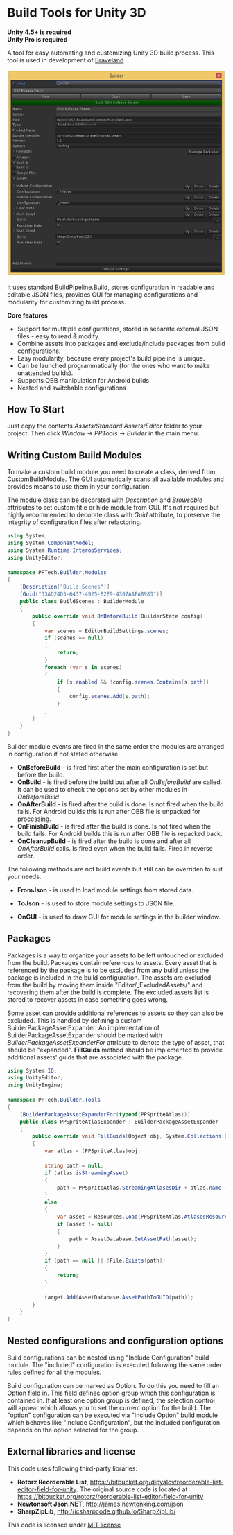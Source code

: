 Build Tools for Unity 3D
===========================

**Unity 4.5+ is required**
<br>
**Unity Pro is required**

A tool for easy automating and customizing Unity 3D build process. This tool is used in development of [Braveland](http://www.tortugateam.com)

![Screenshot](doc/images/screen.jpg)

It uses standard BuildPipeline.Build, stores configuration in readable and editable JSON files, provides GUI for managing configurations and modularity for customizing build process.

**Core features**
- Support for mutltiple configurations, stored in separate external JSON files - easy to read & modify.
- Combine assets into packages and exclude/include packages from build configurations.
- Easy modularity, because every project's build pipeline is unique.
- Can be launched programmatically (for the ones who want to make unattended builds).
- Supports OBB manipulation for Android builds
- Nested and switchable configurations

How To Start
------------
Just copy the contents *Assets/Standard Assets/Editor* folder to your project. Then click *Window -> PPTools -> Builder* in the main menu.

Writing Custom Build Modules
----------------------------

To make a custom build module you need to create a class, derived from CustomBuildModule. The GUI automatically scans all available modules and provides means to use them in your configuration.

The module class can be decorated with *Description* and *Browsable* attributes to set custom title or hide module from GUI.
It's not required but highly recommended to decorate class with *Guid* attribute, to preserve the integrity of configuration files after refactoring.

```csharp
using System;
using System.ComponentModel;
using System.Runtime.InteropServices;
using UnityEditor;

namespace PPTech.Builder.Modules
{
	[Description("Build Scenes")]
	[Guid("33AD24D3-6437-4925-B2E9-4307AAFAB983")]
	public class BuildScenes : BuilderModule
	{
		public override void OnBeforeBuild(BuilderState config)
		{
			var scenes = EditorBuildSettings.scenes;
			if (scenes == null)
			{
				return;
			}
			foreach (var s in scenes)
			{
				if (s.enabled && !config.scenes.Contains(s.path))
				{
					config.scenes.Add(s.path);
				}
			}
		}
	}
}
```

Builder module events are fired in the same order the modules are arranged in configuration if not stated otherwise.

- **OnBeforeBuild** - is fired first after the main configuration is set but before the build.
- **OnBuild** - is fired before the build but after all *OnBeforeBuild* are called. It can be used to check the options set by other modules in *OnBeforeBuild*.
- **OnAfterBuild** - is fired after the build is done. Is not fired when the build fails. For Android builds this is run after OBB file is unpacked for processing.
- **OnFinishBuild** - is fired after the build is done. Is not fired when the build fails. For Android builds this is run after OBB file is repacked back.
- **OnCleanupBuild** - is fired after the build is done and after all *OnAfterBuild* calls. Is fired even when the build fails. Fired in reverse order.

The following methods are not build events but still can be overriden to suit your needs.

- **FromJson** - is used to load module settings from stored data.
- **ToJson** - is used to store module settings to JSON file.

- **OnGUI** - is used to draw GUI for module settings in the builder window.

Packages
--------

Packages is a way to organize your assets to be left untouched or excluded from the build.
Packages contain references to assets. Every asset that is referenced by the package is to be excluded from any build unless the package is included in the build configuration.
The assets are excluded from the build by moving them inside "Editor/_ExcludedAssets/" and recovering them after the build is complete. The excluded assets list is stored to recover assets in case something goes wrong.

Some asset can provide additional references to assets so they can also be excluded. This is handled by defining a custom BuilderPackageAssetExpander.
An implementation of BuilderPackageAssetExpander should be marked with *BuilderPackageAssetExpanderFor* attribute to denote the type of asset, that should be "expanded".
**FillGuids** method should be implemented to provide additional assets' guids that are associated with the package.

```csharp
using System.IO;
using UnityEditor;
using UnityEngine;

namespace PPTech.Builder.Tools
{
	[BuilderPackageAssetExpanderFor(typeof(PPSpriteAtlas))]
	public class PPSpriteAtlasExpander : BuilderPackageAssetExpander
	{
		public override void FillGuids(Object obj, System.Collections.Generic.ICollection<string> target)
		{
			var atlas = (PPSpriteAtlas)obj;

			string path = null;
			if (atlas.isStreamingAsset)
			{
				path = PPSpriteAtlas.StreamingAtlasesDir + atlas.name + ".png";
			}
			else
			{
				var asset = Resources.Load(PPSpriteAtlas.AtlasesResourceDir + atlas.name, typeof(Texture));
				if (asset != null)
				{
					path = AssetDatabase.GetAssetPath(asset);
				}				
			}
			if (path == null || !File.Exists(path))
			{
				return;
			}

			target.Add(AssetDatabase.AssetPathToGUID(path));
		}	
	}
}
```

Nested configurations and configuration options
-----------------------------------------------

Build configurations can be nested using "Include Configuration" build module. 
The "included" configuration is executed following the same order rules defined for all the modules.

Build configuration can be marked as Option. To do this you need to fill an Option field in. This field defines option group which this configuration is contained in.
If at least one option group is defined, the selection control will appear which allows you to set the current option for the build.
The "option" configuration can be executed via "Include Option" build module which behaves like "Include Configuration", but the included configuration depends on the option selected for the group.


External libraries and license
-----------------------

This code uses following third-party libraries:
- **Rotorz Reorderable List**, https://bitbucket.org/dipyalov/reorderable-list-editor-field-for-unity. The original source code is located at https://bitbucket.org/rotorz/reorderable-list-editor-field-for-unity
- **Newtonsoft Json.NET**, http://james.newtonking.com/json
- **SharpZipLib**, http://icsharpcode.github.io/SharpZipLib/

This code is licensed under [MIT license](LICENSE)
